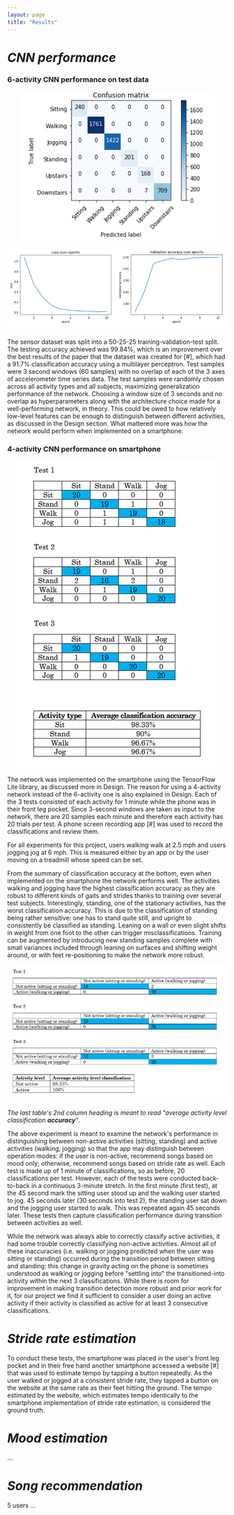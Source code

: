 ```yaml
---
layout: page
title: "Results"
---
```


# *CNN performance*

### 6-activity CNN performance on test data 

<p align="center"><img src="/assets/images/results_cnn_confusion.PNG"></p>
<p align="center"><img src="/assets/images/results_cnn_loss.PNG"></p>
<p>The sensor dataset was split into a 50-25-25 training-validation-test split. The testing accuracy achieved was 99.84%, which is an improvement
over the best results of the paper that the dataset was created for [#], which had a 91.7% classification accuracy using a multilayer perceptron. 
Test samples were 3 second windows (60 samples) with no overlap of each of the 3 axes of accelerometer time series data. The test samples were 
randomly chosen across all activity types and all subjects, maximizing generalization performance of the network.
Choosing a window size of 3 seconds and no overlap as hyperparameters along with the architecture choice made for a well-performing network, in theory.
This could be owed to how relatively low-level features can be enough to distinguish between different activities, as discussed in the Design section.
What mattered more was how the network would perform when implemented on a smartphone.</p>

### 4-activity CNN performance on smartphone 

<p align="center"><img src="/assets/images/results_real_life_classification.PNG"></p>

<p>The network was implemented on the smartphone using the TensorFlow Lite library, as discussed more in Design. The reason for using a 4-activity 
network instead of the 6-activity one is also explained in Design.
Each of the 3 tests consisted of each activity for 1 minute while the phone was in their front leg pocket. 
Since 3-second windows are taken as input to the network, there are 20 samples each minute and therefore each activity has 20 trials per test. A phone 
screen recording app [#] was used to record the classifications and review them.</p>

<p>For all experiments for this project, users walking walk at 2.5 mph and users jogging jog at 6 mph. This is measured either by an app or by the user 
moving on a treadmill whose speed can be set.</p>

<p>From the summary of classification accuracy at the bottom, even when implemented on the smartphone the network performs well. The activities walking and jogging 
have the highest classification accuracy as they are robust to different kinds of gaits and strides thanks to training over several test subjects. Interestingly, 
standing, one of the stationary activities, has the worst classification accuracy. This is due to the classification of standing being rather sensitive: one has to stand 
quite still, and upright to consistently be classified as standing. Leaning on a wall or even slight shifts in weight from one foot to the other can trigger misclassifications.
Training can be augmented by introducing new standing samples complete with small variances included through leaning on surfaces and shifting weight around, or with 
feet re-positioning to make the network more robust.</p>

<p align="center"><img src="/assets/images/results_real_life_activity_level.PNG"></p>

*The last table's 2nd column heading is meant to read "average activity level classification **accuracy**"*.

<p>The above experiment is meant to examine the network's performance in distinguishing between non-active activities (sitting, standing) and active activities (walking, jogging) 
so that the app may distinguish between operation modes: if the user is non-active, recommend songs based on mood only; otherwise, recommend songs based on stride rate as well. 
Each test is made up of 1 minute of classifications, so as before, 20 classifications per test. However, each of the tests were conducted back-to-back in a continuous 3-minute 
stretch. In the first minute (first test), at the 45 second mark the sitting user stood up and the walking user started to jog. 45 seconds later (30 seconds into test 2), 
the standing user sat down and the jogging user started to walk. This was repeated again 45 seconds later. These tests then capture classification performance during 
transition between activities as well. </p>

<p>While the network was always able to correctly classify active activities, it had some trouble correctly classifying non-active 
activities. Almost all of these inaccuracies (i.e. walking or jogging predicted when the user was sitting or standing) occurred during the transition period between sitting 
and standing: this change in gravity acting on the phone is sometimes understood as walking or jogging before "settling into" the transitioned-into activity within the next 3
classifications. While there is 
room for improvement in making transition detection more robust and prior work for it, for our project we find it sufficient to consider a user doing an active activity if their 
activity is classified as active for at least 3 consecutive classifications.</p>

# *Stride rate estimation*

<p>To conduct these tests, the smartphone was placed in the user's front leg pocket and in their free hand another smartphone accessed a 
website [#] that was used to estimate tempo by tapping a button repeatedly. 
As the user walked or jogged at a consistent stride rate, they tapped a button on the website at the same rate as their feet hitting the ground. The tempo estimated by the 
website, which estimates tempo identically to the smartphone implementation of stride rate estimation, is considered the ground truth.</p>

# *Mood estimation*

...

# *Song recommendation*

<p>5 users ... </p>